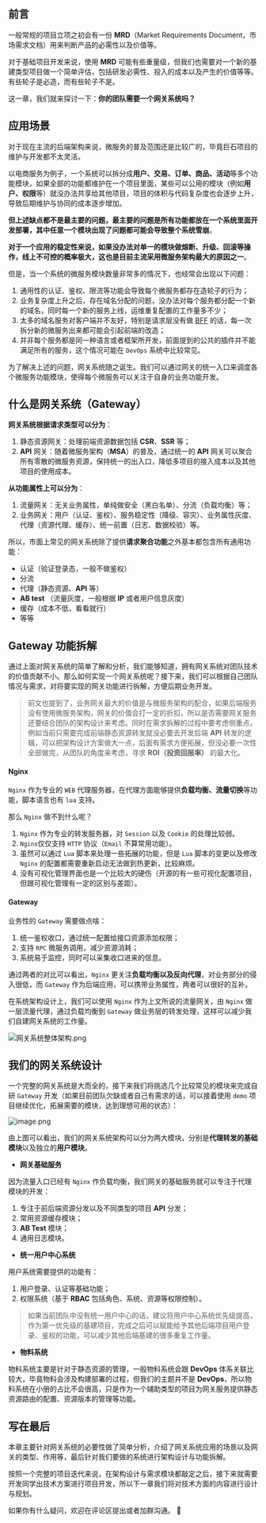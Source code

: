 ## 前言

一般常规的项目立项之初会有一份 **MRD**（Market Requirements Document，市场需求文档）用来判断产品的必需性以及价值等。

对于基础项目开发来说，使用 **MRD** 可能有些重量级，但我们也需要对一个新的基建类型项目做一个简单评估，包括研发必需性、投入的成本以及产生的价值等等。有些轮子是必造，而有些轮子不是。

这一章，我们就来探讨一下：**你的团队需要一个网关系统吗？**

## 应用场景

对于现在主流的后端架构来说，微服务的普及范围还是比较广的，毕竟巨石项目的维护与开发都不太灵活。

以电商服务为例子，一个系统可以拆分成**用户、交易、订单、商品、活动**等多个功能模块，如果全部的功能都维护在一个项目里面，某些可以公用的模块（例如**用户、权限**等）就没办法共享给其他项目，项目的体积与代码复杂度也会逐步上升，导致后期维护与协同的成本逐步增加。

**但上述缺点都不是最主要的问题，最主要的问题是所有功能都放在一个系统里面开发部署，其中任意一个模块出现了问题都可能会导致整个系统雪崩**。

**对于一个应用的稳定性来说，如果没办法对单一的模块做熔断、升级、回滚等操作，线上不可控的概率极大，这也是目前主流采用微服务架构最大的原因之一**。

但是，当一个系统的微服务模块数量非常多的情况下，也经常会出现以下问题：
1. 通用性的认证、鉴权、限流等功能会导致每个微服务都存在造轮子的行为；
2. 业务复杂度上升之后，存在域名分配的问题，没办法对每个服务都分配一个新的域名，同时每一个新的服务上线，运维重复配置的工作量多不少；
3. 太多的域名服务对客户端并不友好，特别是请求层没有做 [BFF](https://zhuanlan.zhihu.com/p/463196408) 的话，每一次拆分新的微服务出来都可能会引起前端的改造；
4. 并非每个服务都是同一种语言或者框架所开发，前面提到的公共的插件并不能满足所有的服务，这个情况可能在 `DevOps` 系统中比较常见。

为了解决上述的问题，网关系统随之诞生。我们可以通过网关的统一入口来调度各个微服务功能模块，使得每个微服务可以关注于自身的业务功能开发。

## 什么是网关系统（Gateway）

**网关系统根据请求类型可以分为**：
1. 静态资源网关：处理前端资源数据包括 **CSR**、**SSR** 等；
2. **API** 网关：随着微服务架构（**MSA**）的普及，通过统一的 **API** 网关可以聚合所有零散的微服务资源，保持统一的出入口，降低多项目的接入成本以及其他项目的使用成本。

**从功能属性上可以分为**：
1. 流量网关：无关业务属性，单纯做安全（黑白名单）、分流（负载均衡）等；
2. 业务网关：用户（认证、鉴权）、服务稳定性（降级、容灾）、业务属性灰度、代理（资源代理、缓存）、统一前置（日志、数据校验）等。

所以，市面上常见的网关系统除了提供**请求聚合功能**之外基本都包含所有通用功能：
- 认证（验证登录态，一般不做鉴权）
- 分流
- 代理（静态资源、**API** 等）
- **AB test** （流量灰度，一般根据 **IP** 或者用户信息灰度）
- 缓存（成本不低，看看就行）
- 等等

## Gateway 功能拆解

通过上面对网关系统的简单了解和分析，我们能够知道，拥有网关系统对团队技术的价值贡献不小。那么如何实现一个网关系统呢？接下来，我们可以根据自己团队情况与需求，对将要实现的网关功能进行拆解，方便后期业务开发。

> 前文也提到了，业务网关最大的价值是与微服务架构的配合，如果后端服务没有使用微服务架构，网关的价值会打一定的折扣，所以是否需要网关服务还要结合团队的架构设计来考虑。同时在需求拆解的过程中要考虑侧重点，例如当前只需要完成前端静态资源转发就没必要去开发后端 **API** 转发的逻辑，可以把架构设计方案做大一点，后面有需求方便拓展，但没必要一次性全部做完，从团队的角度来考虑，寻求 **ROI（投资回报率）** 的最大化。

#### Nginx

`Nginx` 作为专业的 `WEB` 代理服务器，在代理方面能够提供**负载均衡、流量切换**等功能，脚本语言也有 `lua` 支持。

那么 `Nginx` 做不到什么呢？
1. `Nginx` 作为专业的转发服务器，对 `Session` 以及 `Cookie` 的处理比较弱。
2. `Nginx`仅仅支持 `HTTP` 协议（`Email` 不算常用功能）。
3. 虽然可以通过 `Lua` 脚本来处理一些拓展的功能，但是 `Lua` 脚本的变更以及修改 `Nginx` 的配置都需要重新启动无法做到热更新，比较麻烦。
4. 没有可视化管理界面也是一个比较大的硬伤（开源的有一些可视化配置项目，但跟可视化管理有一定的区别与差距）。

#### Gateway

业务性的 `Gateway` 需要做点啥：
1. 统一鉴权收口，通过统一配置给接口资源添加权限；
2. 支持 `RPC` 微服务调用，减少资源消耗；
3. 系统易于监控，同时可以采集收口进来的信息。

通过两者的对比可以看出，`Nginx` 更关注**负载均衡以及反向代理**，对业务部分的侵入很低，而 `Gateway` 作为后端应用，可以携带业务属性，两者可以很好的互补。

在系统架构设计上，我们可以使用 `Nginx` 作为上文所说的流量网关，由 `Nginx` 做一层流量代理，通过负载均衡到 `Gateway` 做业务层的转发处理，这样可以减少我们自建网关系统的工作量。

![网关系统整体架构.png](https://p6-juejin.byteimg.com/tos-cn-i-k3u1fbpfcp/e15b1e4bc0b842a1affeba55594b232d~tplv-k3u1fbpfcp-watermark.image?)


## 我们的网关系统设计

一个完整的网关系统是大而全的，接下来我们将挑选几个比较常见的模块来完成自研 `Gateway` 开发（如果目前团队欠缺或者自己有需求的话，可以接着使用 `demo` 项目继续优化，拓展需要的模块，达到理想可用的状态）：

![image.png](https://p1-juejin.byteimg.com/tos-cn-i-k3u1fbpfcp/f73f00d3e2aa4b779c6539089252c54e~tplv-k3u1fbpfcp-watermark.image?)

由上图可以看出，我们的网关系统架构可以分为两大模块，分别是**代理转发的基础模块**以及独立的**用户模块**。

- **网关基础服务**

因为流量入口已经有 `Nginx` 作负载均衡，我们网关的基础服务就可以专注于代理模块的开发：
1. 专注于前后端资源分发以及不同类型的项目 **API** 分发；
2. 常用资源缓存模块；
3. **AB Test** 模块；
4. 通用日志模块。

- **统一用户中心系统**

用户系统需要提供的功能有：
1. 用户登录、认证等基础功能；
2. 权限系统（基于 **RBAC** 包括角色、系统、资源等权限控制）。

>如果当前团队中没有统一用户中心的话，建议将用户中心系统优先级提高，作为第一优先级的基建项目，完成之后可以赋能给予其他后端项目用户登录、鉴权的功能，可以减少其他后端基建的很多重复工作量。

- **物料系统**

物料系统主要是针对于静态资源的管理，一般物料系统会跟 **DevOps** 体系关联比较大，毕竟物料会涉及构建部署的过程，但我们的主题并不是 **DevOps**，所以物料系统在小册的占比不会很高，只是作为一个辅助类型的项目为网关服务提供静态资源路由的配置、资源版本的管理等功能。

## 写在最后

本章主要针对网关系统的必要性做了简单分析，介绍了网关系统应用的场景以及网关的类型、作用等，最后针对我们要做的系统进行架构设计与功能拆解。

按照一个完整的项目迭代来说，在架构设计与需求模块都敲定之后，接下来就需要开发同学出技术方案进行项目开发，所以下一章我们将对技术方面的内容进行设计与规划。

如果你有什么疑问，欢迎在评论区提出或者加群沟通。 👏